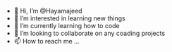 - 👋 Hi, I’m @Hayamajeed
- 👀 I’m interested in learning new things 
- 🌱 I’m currently learning how to code
- 💞️ I’m looking to collaborate on any coading projects 
- 📫 How to reach me ...

<!---
Hayamajeed/Hayamajeed is a ✨ special ✨ repository because its `README.md` (this file) appears on your GitHub profile.
You can click the Preview link to take a look at your changes.
--->
